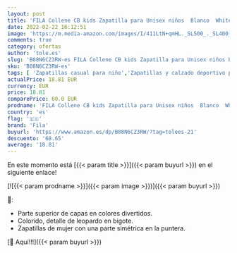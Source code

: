 ```yaml
---
layout: post
title: 'FILA Collene CB kids Zapatilla para Unisex niños  Blanco  White/Purple Cactus Flower   28 EU'
date: 2022-02-22 16:12:51
image: 'https://m.media-amazon.com/images/I/411LtN+qmHL._SL500_._SL400_.jpg'
comments: true
category: ofertas
author: 'tole.es'
slug: 'B08N6CZ3RW-es FILA Collene CB kids Zapatilla para Unisex niños Blanco...'
sku: 'B08N6CZ3RW-es'
tags: [ 'Zapatillas casual para niño','Zapatillas y calzado deportivo para Niño','Zapatos','Zapatos - Niños','Zapatos y complementos','fila','zapatilla', ]
actualPrice: 18.81 EUR
currency: EUR
price: 18.81
comparePrice: 60.0 EUR
prodname: 'FILA Collene CB kids Zapatilla para Unisex niños  Blanco  White/Purple Cactus Flower   28 EU'
country: 'es'
flag: '🇪🇸'
brand: 'Fila'
buyurl: 'https://www.amazon.es/dp/B08N6CZ3RW/?tag=tolees-21'
descuento: '68.65'
average: '18.81'
---
```


En este momento está [{{< param title >}}]({{< param buyurl >}}) en el siguiente enlace!

[![{{< param prodname >}}]({{< param image >}})]({{< param buyurl >}})

🔎:

- Parte superior de capas en colores divertidos.
- Colorido, detalle de leopardo en bigote.
- Zapatillas de mujer con una parte simétrica en la puntera.

[🛒 Aquí!!!]({{< param buyurl >}})
